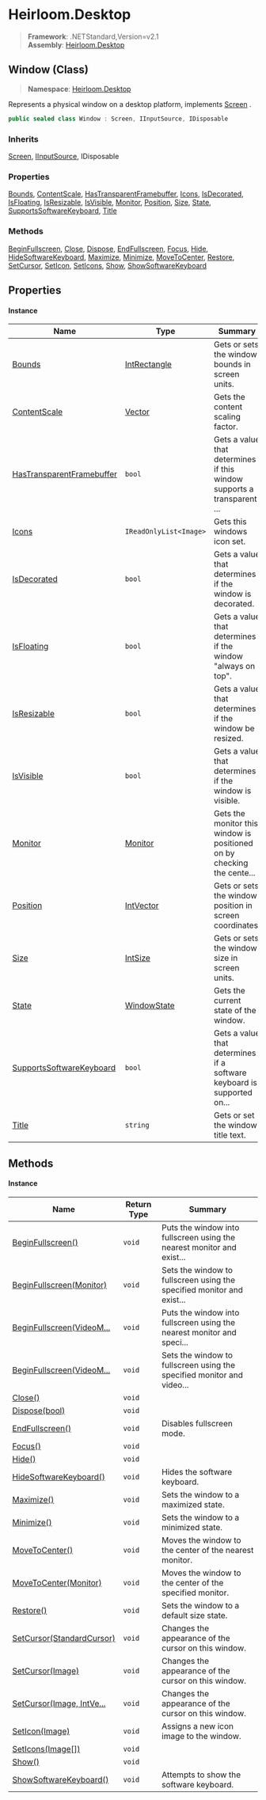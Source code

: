 # Heirloom.Desktop

> **Framework**: .NETStandard,Version=v2.1  
> **Assembly**: [Heirloom.Desktop][0]

## Window (Class)

> **Namespace**: [Heirloom.Desktop][0]

Represents a physical window on a desktop platform, implements [Screen][1] .

```cs
public sealed class Window : Screen, IInputSource, IDisposable
```

### Inherits

[Screen][1], [IInputSource][2], IDisposable

### Properties

[Bounds][3], [ContentScale][4], [HasTransparentFramebuffer][5], [Icons][6], [IsDecorated][7], [IsFloating][8], [IsResizable][9], [IsVisible][10], [Monitor][11], [Position][12], [Size][13], [State][14], [SupportsSoftwareKeyboard][15], [Title][16]

### Methods

[BeginFullscreen][17], [Close][18], [Dispose][19], [EndFullscreen][20], [Focus][21], [Hide][22], [HideSoftwareKeyboard][23], [Maximize][24], [Minimize][25], [MoveToCenter][26], [Restore][27], [SetCursor][28], [SetIcon][29], [SetIcons][30], [Show][31], [ShowSoftwareKeyboard][32]

## Properties

#### Instance

| Name                           | Type                   | Summary                                                                |
|--------------------------------|------------------------|------------------------------------------------------------------------|
| [Bounds][3]                    | [IntRectangle][33]     | Gets or sets the window bounds in screen units.                        |
| [ContentScale][4]              | [Vector][34]           | Gets the content scaling factor.                                       |
| [HasTransparentFramebuffer][5] | `bool`                 | Gets a value that determines if this window supports a transparent ... |
| [Icons][6]                     | `IReadOnlyList<Image>` | Gets this windows icon set.                                            |
| [IsDecorated][7]               | `bool`                 | Gets a value that determines if the window is decorated.               |
| [IsFloating][8]                | `bool`                 | Gets a value that determines if the window "always on top".            |
| [IsResizable][9]               | `bool`                 | Gets a value that determines if the window be resized.                 |
| [IsVisible][10]                | `bool`                 | Gets a value that determines if the window is visible.                 |
| [Monitor][11]                  | [Monitor][35]          | Gets the monitor this window is positioned on by checking the cente... |
| [Position][12]                 | [IntVector][36]        | Gets or sets the window position in screen coordinates.                |
| [Size][13]                     | [IntSize][37]          | Gets or sets the window size in screen units.                          |
| [State][14]                    | [WindowState][38]      | Gets the current state of the window.                                  |
| [SupportsSoftwareKeyboard][15] | `bool`                 | Gets a value that determines if a software keyboard is supported on... |
| [Title][16]                    | `string`               | Gets or set the window title text.                                     |

## Methods

#### Instance

| Name                            | Return Type | Summary                                                                |
|---------------------------------|-------------|------------------------------------------------------------------------|
| [BeginFullscreen()][17]         | `void`      | Puts the window into fullscreen using the nearest monitor and exist... |
| [BeginFullscreen(Monitor)][17]  | `void`      | Sets the window to fullscreen using the specified monitor and exist... |
| [BeginFullscreen(VideoM...][17] | `void`      | Puts the window into fullscreen using the nearest monitor and speci... |
| [BeginFullscreen(VideoM...][17] | `void`      | Sets the window to fullscreen using the specified monitor and video... |
| [Close()][18]                   | `void`      |                                                                        |
| [Dispose(bool)][19]             | `void`      |                                                                        |
| [EndFullscreen()][20]           | `void`      | Disables fullscreen mode.                                              |
| [Focus()][21]                   | `void`      |                                                                        |
| [Hide()][22]                    | `void`      |                                                                        |
| [HideSoftwareKeyboard()][23]    | `void`      | Hides the software keyboard.                                           |
| [Maximize()][24]                | `void`      | Sets the window to a maximized state.                                  |
| [Minimize()][25]                | `void`      | Sets the window to a minimized state.                                  |
| [MoveToCenter()][26]            | `void`      | Moves the window to the center of the nearest monitor.                 |
| [MoveToCenter(Monitor)][26]     | `void`      | Moves the window to the center of the specified monitor.               |
| [Restore()][27]                 | `void`      | Sets the window to a default size state.                               |
| [SetCursor(StandardCursor)][28] | `void`      | Changes the appearance of the cursor on this window.                   |
| [SetCursor(Image)][28]          | `void`      | Changes the appearance of the cursor on this window.                   |
| [SetCursor(Image, IntVe...][28] | `void`      | Changes the appearance of the cursor on this window.                   |
| [SetIcon(Image)][29]            | `void`      | Assigns a new icon image to the window.                                |
| [SetIcons(Image[])][30]         | `void`      |                                                                        |
| [Show()][31]                    | `void`      |                                                                        |
| [ShowSoftwareKeyboard()][32]    | `void`      | Attempts to show the software keyboard.                                |

[0]: ../../Heirloom.Desktop.md
[1]: ../../Heirloom.Core/Heirloom/Screen.md
[2]: ../../Heirloom.Core/Heirloom/IInputSource.md
[3]: Window/Bounds.md
[4]: Window/ContentScale.md
[5]: Window/HasTransparentFramebuffer.md
[6]: Window/Icons.md
[7]: Window/IsDecorated.md
[8]: Window/IsFloating.md
[9]: Window/IsResizable.md
[10]: Window/IsVisible.md
[11]: Window/Monitor.md
[12]: Window/Position.md
[13]: Window/Size.md
[14]: Window/State.md
[15]: Window/SupportsSoftwareKeyboard.md
[16]: Window/Title.md
[17]: Window/BeginFullscreen.md
[18]: Window/Close.md
[19]: Window/Dispose.md
[20]: Window/EndFullscreen.md
[21]: Window/Focus.md
[22]: Window/Hide.md
[23]: Window/HideSoftwareKeyboard.md
[24]: Window/Maximize.md
[25]: Window/Minimize.md
[26]: Window/MoveToCenter.md
[27]: Window/Restore.md
[28]: Window/SetCursor.md
[29]: Window/SetIcon.md
[30]: Window/SetIcons.md
[31]: Window/Show.md
[32]: Window/ShowSoftwareKeyboard.md
[33]: ../../Heirloom.Core/Heirloom/IntRectangle.md
[34]: ../../Heirloom.Core/Heirloom/Vector.md
[35]: Monitor.md
[36]: ../../Heirloom.Core/Heirloom/IntVector.md
[37]: ../../Heirloom.Core/Heirloom/IntSize.md
[38]: WindowState.md
